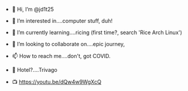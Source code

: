 - 👋 Hi, I’m @jd1t25
- 👀 I’m interested in....computer stuff, duh!
- 🌱 I’m currently learning....ricing (first time?, search 'Rice Arch Linux')
- 💞️ I’m looking to collaborate on....epic journey,
- 📫 How to reach me....don't, got COVID.
- 🏨 Hotel?....Trivago

- 📺 
https://youtu.be/dQw4w9WgXcQ

<!---
jd1t25/jd1t25 is a ✨ special ✨ repository because its `README.md` (this file) appears on your GitHub profile.
You can click the Preview link to take a look at your changes.
--->
